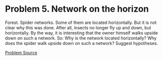# Problem 5. Network on the horizon

Forest. Spider networks. Some of them are located horizontally. But it is not clear why this was done. After all, insects no longer fly up and down, but horizontally. By the way, it is interesting that the owner himself walks upside down on such a network. So: Why is the network located horizontally? Why does the spider walk upside down on such a network? Suggest hypotheses.

[Problem Source](https://www.trizland.ru/tasks/1627/)